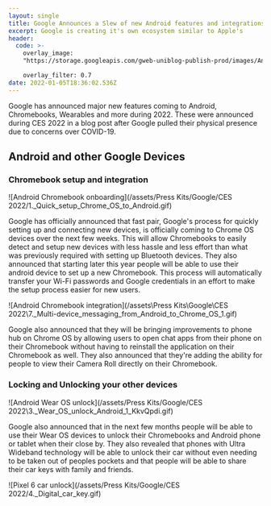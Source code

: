 ```yaml
---
layout: single
title: Google Announces a Slew of new Android features and integrations at CES 2022
excerpt: Google is creating it's own ecosystem similar to Apple's
header:
  code: >-
    overlay_image:
    "https://storage.googleapis.com/gweb-uniblog-publish-prod/images/Android_logo.max-2800x2800.png"

    overlay_filter: 0.7
date: 2022-01-05T18:36:02.536Z
---
```

Google has announced major new features coming to Android, Chromebooks, Wearables and more during 2022. These were announced during CES 2022 in a blog post after Google pulled their physical presence due to concerns over COVID-19.

## Android and other Google Devices

### Chromebook setup and integration

![Android Chromebook onboarding](/assets/Press Kits/Google/CES 2022/1._Quick_setup_Chrome_OS_to_Android.gif)

Google has officially announced that fast pair, Google's process for quickly setting up and connecting new devices, is officially coming to Chrome OS devices over the next few weeks. This will allow Chromebooks to easily detect and setup new devices with less hassle and less effort than what was previously required with setting up Bluetooth devices. They also announced that starting later this year people will be able to use their android device to set up a new Chromebook. This process will automatically transfer your Wi-Fi passwords and Google credentials in an effort to make the setup process easier for new users.

![Android Chromebook integration](/assets\Press Kits\Google\CES 2022\7._Multi-device_messaging_from_Android_to_Chrome_OS_1.gif)

Google also announced that they will be bringing improvements to phone hub on Chrome OS by allowing users to open chat apps from their phone on their Chromebook without having to reinstall the application on their Chromebook as well. They also announced that they're adding the ability for people to view their Camera Roll directly on their Chromebook.


### Locking and Unlocking your other devices

![Android Wear OS unlock](/assets/Press Kits/Google/CES 2022\3._Wear_OS_unlock_Android_1_KkvQpdi.gif)

Google also announced that in the next few months people will be able to use their Wear OS devices to unlock their Chromebooks and Android phone or tablet when their close by. They also revealed that phones with Ultra Wideband technology will be able to unlock their car without even needing to be taken out of peoples pockets and that people will be able to share their car keys with family and friends. 

![Pixel 6 car unlock](/assets/Press Kits/Google/CES 2022/4._Digital_car_key.gif)